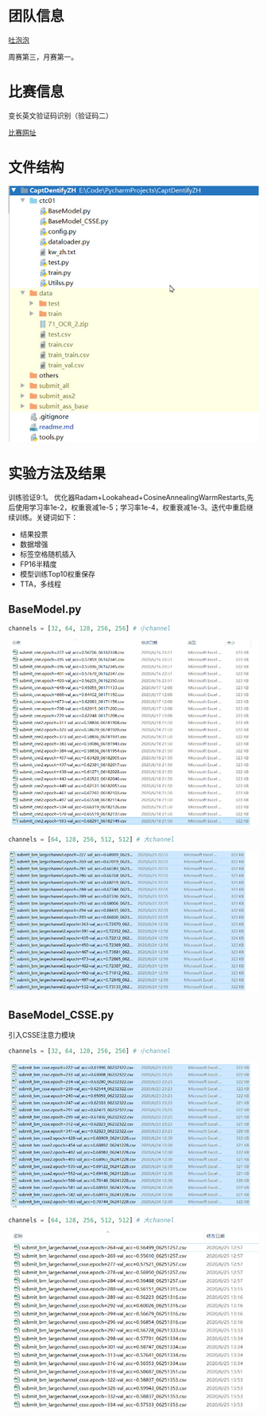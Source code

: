 # 团队信息
[吐泡泡]()

周赛第三，月赛第一。

# 比赛信息
变长英文验证码识别（验证码二）

[比赛网址]()

# 文件结构
![](others/20200624163450.jpg)

# 实验方法及结果
训练验证9:1。
优化器Radam+Lookahead+CosineAnnealingWarmRestarts,先后使用学习率1e-2，权重衰减1e-5；学习率1e-4，权重衰减1e-3。迭代中重启继续训练。关键词如下：
- 结果投票
- 数据增强
- 标签空格随机插入
- FP16半精度
- 模型训练Top10权重保存
- TTA，多线程

## BaseModel.py
```python
channels = [32, 64, 128, 256, 256] # 小channel
```

![](others/20200624165931.jpg)

```python
channels = [64, 128, 256, 512, 512] # 大channel
```
![](others/20200624170740.jpg)

## BaseModel_CSSE.py
引入CSSE注意力模块
```python
channels = [32, 64, 128, 256, 256] # 小channel
```
![](others/20200624170759.jpg)

```python
channels = [64, 128, 256, 512, 512] # 大channel
```
![](others/20200625145830.jpg)